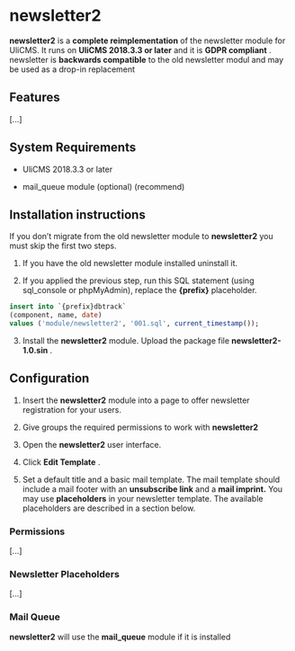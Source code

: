 
# newsletter2

**newsletter2** is a **complete reimplementation**  of the newsletter module for UliCMS. It runs on **UliCMS 2018.3.3 or later**  and it is **GDPR compliant**  . newsletter is **backwards compatible**  to the old newsletter modul and may be used as a drop-in replacement

## Features

[...]

## System Requirements

* UliCMS 2018.3.3 or later

* mail_queue module (optional) (recommend)

## Installation instructions

If you don’t migrate from the old newsletter module to **newsletter2**  you must skip the first two steps.

1. If you have the old newsletter module installed uninstall it.

2. If you applied the previous step, run this SQL statement (using sql_console or phpMyAdmin), replace the **{prefix}**  placeholder.

```sql
insert into `{prefix}dbtrack` 
(component, name, date) 
values ('module/newsletter2', '001.sql', current_timestamp());
```

3. Install the **newsletter2**  module. Upload the package file **newsletter2-1.0.sin**  .

## Configuration

1. Insert the **newsletter2**  module into a page to offer newsletter registration for your users.

2. Give groups the required permissions to work with **newsletter2** 

3. Open the **newsletter2**  user interface.

4. Click **Edit Template**  .

5. Set a default title and a basic mail template. The mail template should include a mail footer with an **unsubscribe link**  and a **mail imprint.**  You may use **placeholders**  in your newsletter template. The available placeholders are described in a section below.

### Permissions

[...]

### Newsletter Placeholders

[...]

### Mail Queue

**newsletter2**  will use the **mail_queue**  module if it is installed